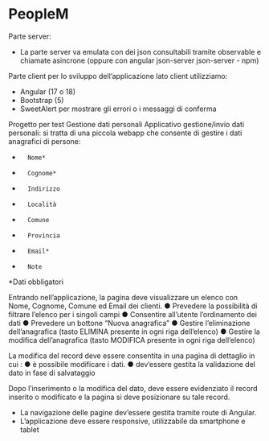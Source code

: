 # PeopleM
Parte server:
-	La parte server va emulata con dei json consultabili tramite observable e chiamate asincrone (oppure con angular json-server json-server - npm)

Parte client
per lo sviluppo dell’applicazione lato client utilizziamo:
-	Angular (17 o 18)
-	Bootstrap (5)
-	SweetAlert per mostrare gli errori o i messaggi di conferma

Progetto per test 
Gestione dati personali
Applicativo gestione/invio dati personali: si tratta di una piccola webapp che consente di gestire i dati anagrafici di persone:
 
-     	Nome*
-     	Cognome*
-     	Indirizzo
-     	Località
-     	Comune
-     	Provincia
-     	Email*
-     	Note
*Dati obbligatori
 
 Entrando nell’applicazione, la pagina deve visualizzare un elenco con Nome, Cognome, Comune ed Email dei clienti.
●	Prevedere la possibilità di filtrare l’elenco per i singoli campi
●	Consentire all’utente l’ordinamento dei dati
●	Prevedere un bottone “Nuova anagrafica”
●	Gestire l’eliminazione dell’anagrafica (tasto ELIMINA presente in ogni riga dell’elenco)
●	Gestire la modifica dell’anagrafica  (tasto MODIFICA presente in ogni riga dell’elenco)

La modifica del record deve essere consentita in una pagina di dettaglio in cui :
●	è possibile modificare i dati.
●	dev’essere gestita la validazione del dato in fase di salvataggio

Dopo l’inserimento o la modifica del dato, deve essere evidenziato il record inserito o modificato e la pagina si deve posizionare su tale record.

-	La navigazione delle pagine dev’essere gestita tramite route di Angular.
-	L’applicazione deve essere responsive, utilizzabile da smartphone e tablet
